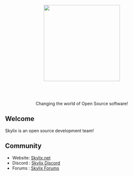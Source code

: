 <br />
<br />
<br />

<div align="center">
  <img width="250" src="https://raw.githubusercontent.com/SkylixGH/Info/main/logos/LogoDark.svg" alt="" />
</div>

<br />
<br />
<br />

<p align="center">Changing the world of Open Source software!</p>

## Welcome
Skylix is an open source development team!

## Community
 - Website: [Skylix.net](https://skylix.net)
 - Discord : [Skylix Discord](https://discord.gg/wtYw7GRfNF)
 - Forums : [Skylix Forums](https://forums.skylix.net/skylix)
